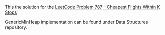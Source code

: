 This the solution for the [LeetCode Problem 787 - Cheapest Flights Within K Stops](https://leetcode.com/problems/cheapest-flights-within-k-stops/discuss/200775/C-Min-Heap-solution)

GenericMinHeap implementation can be found under Data Structures repository.
